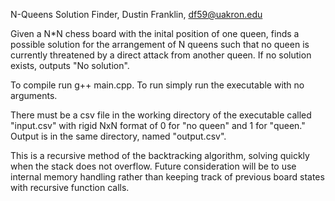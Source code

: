 N-Queens Solution Finder,
Dustin Franklin,
df59@uakron.edu

Given a N*N chess board with the inital position of one queen, finds a possible solution for the arrangement of N queens
such that no queen is currently threatened by a direct attack from another queen. If no solution exists, outputs
"No solution".

To compile run g++ main.cpp.
To run simply run the executable with no arguments.

There must be a csv file in the working directory of the executable called "input.csv" with rigid NxN format of 0 for "no queen" and 1 for "queen." Output is
in the same directory, named "output.csv".

This is a recursive method of the backtracking algorithm, solving quickly when the stack does not overflow. 
Future consideration will be to use internal memory handling rather than keeping track of previous board states
with recursive function calls.
